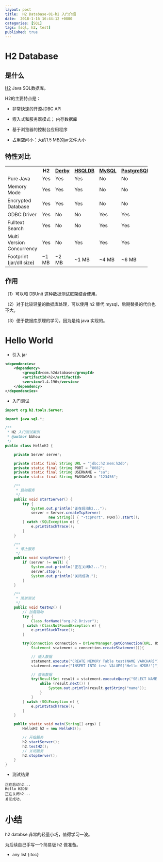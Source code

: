 ```yaml
---
layout: post
title:  H2 Database-01-h2 入门介绍
date:  2018-1-16 16:44:12 +0800
categories: [SQL]
tags: [sql, h2, test]
published: true
---
```


# H2 Database

## 是什么

[H2](http://www.h2database.com/html/main.html) Java SQL数据库。 

H2的主要特点是：

- 非常快速的开源JDBC API

- 嵌入式和服务器模式； 内存数据库

- 基于浏览器的控制台应用程序

- 占用空间小：大约1.5 MB的jar文件大小

## 特性对比

<table style="width: 470px;" class="table table-bordered table-hover">
<tr class="notranslate">
    <th></th>
    <th>H2</th>
    <th><a href="http://db.apache.org/derby">Derby</a></th>
    <th><a href="http://hsqldb.org">HSQLDB</a></th>
    <th><a href="http://mysql.com">MySQL</a></th>
    <th><a href="http://www.postgresql.org">PostgreSQL</a></th>
    </tr><tr>
    <td>Pure Java</td>
    <td class="compareY">Yes</td>
    <td class="compareY">Yes</td>
    <td class="compareY">Yes</td>
    <td class="compareN">No</td>
    <td class="compareN">No</td>
    </tr><tr>
    <td>Memory Mode</td>
    <td class="compareY">Yes</td>
    <td class="compareY">Yes</td>
    <td class="compareY">Yes</td>
    <td class="compareN">No</td>
    <td class="compareN">No</td>
    </tr><tr>
    <td>Encrypted Database</td>
    <td class="compareY">Yes</td>
    <td class="compareY">Yes</td>
    <td class="compareY">Yes</td>
    <td class="compareN">No</td>
    <td class="compareN">No</td>
    </tr><tr>
    <td>ODBC Driver</td>
    <td class="compareY">Yes</td>
    <td class="compareN">No</td>
    <td class="compareN">No</td>
    <td class="compareY">Yes</td>
    <td class="compareY">Yes</td>
    </tr><tr>
    <td>Fulltext Search</td>
    <td class="compareY">Yes</td>
    <td class="compareN">No</td>
    <td class="compareN">No</td>
    <td class="compareY">Yes</td>
    <td class="compareY">Yes</td>
    </tr><tr>
    <td>Multi Version Concurrency</td>
    <td class="compareY">Yes</td>
    <td class="compareN">No</td>
    <td class="compareY">Yes</td>
    <td class="compareY">Yes</td>
    <td class="compareY">Yes</td>
    </tr><tr>
    <td>Footprint (jar/dll size)</td>
    <td>~1 MB</td>
    <td>~2 MB</td>
    <td>~1 MB</td>
    <td>~4 MB</td>
    <td>~6 MB</td>
    </tr>
</table>

## 作用

（1）可以和 DBUnit 这种数据测试框架结合使用。

（2）对于比较轻量的数据库处理，可以使用 h2 替代 mysql，后期替换的代价也不大。

（3）便于数据库原理的学习。因为是纯 java 实现的。

# Hello World

- 引入 jar

```xml
<dependencies>
    <dependency>
        <groupId>com.h2database</groupId>
        <artifactId>h2</artifactId>
        <version>1.4.196</version>
    </dependency>
</dependencies>
```

- 入门测试

```java
import org.h2.tools.Server;

import java.sql.*;

/**
 * H2 入门测试案例
 * @author bbhou
 */
public class HelloH2 {

    private Server server;

    private static final String URL = "jdbc:h2:mem:h2db";
    private static final String PORT = "8082";
    private static final String USERNAME = "sa";
    private static final String PASSWORD = "123456";

    /**
     * 启动服务
     */
    public void startServer() {
        try {
            System.out.println("正在启动h2...");
            server = Server.createTcpServer(
                    new String[] { "-tcpPort", PORT}).start();
        } catch (SQLException e) {
            e.printStackTrace();
        }
    }

    /**
     * 停止服务
     */
    public void stopServer() {
        if (server != null) {
            System.out.println("正在关闭h2...");
            server.stop();
            System.out.println("关闭成功.");
        }
    }

    /**
     * 简单测试
     */
    public void testH2() {
        // 加载驱动
        try {
            Class.forName("org.h2.Driver");
        } catch (ClassNotFoundException e) {
            e.printStackTrace();
        }

        try(Connection connection = DriverManager.getConnection(URL, USERNAME, PASSWORD);
            Statement statement = connection.createStatement()){

            // 插入数据
            statement.execute("CREATE MEMORY Table test(NAME VARCHAR)");
            statement.execute("INSERT INTO test VALUES('Hello H2DB!')");

            // 查询数据
            try(ResultSet result = statement.executeQuery("SELECT NAME FROM test")) {
                while (result.next()) {
                    System.out.println(result.getString("name"));
                }
            }
        } catch (SQLException e) {
            e.printStackTrace();
        }
    }

    public static void main(String[] args) {
        HelloH2 h2 = new HelloH2();

        // 开始服务
        h2.startServer();
        h2.testH2();
        // 关闭服务
        h2.stopServer();
    }
}
```

- 测试结果

```
正在启动h2...
Hello H2DB!
正在关闭h2...
关闭成功.
```

# 小结

h2 databse 非常的轻量小巧，值得学习一波。

为后续自己手写一个简易版 h2 做准备。

* any list
{:toc}